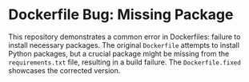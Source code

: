 # Dockerfile Bug: Missing Package

This repository demonstrates a common error in Dockerfiles: failure to install necessary packages.  The original `Dockerfile` attempts to install Python packages, but a crucial package might be missing from the `requirements.txt` file, resulting in a build failure. The `Dockerfile.fixed` showcases the corrected version.